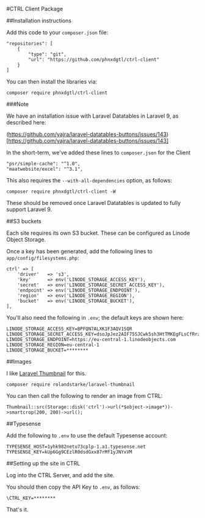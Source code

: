 #CTRL Client Package

##Installation instructions

Add this code to your `composer.json` file:

```
"repositories": [    
    {
        "type": "git",
        "url": "https://github.com/phnxdgtl/ctrl-client"
    }
]
```

You can then install the libraries via:

`composer require phnxdgtl/ctrl-client`

###Note

We have an installation issue with Laravel Datatables in Laravel 9, as described here:

(https://github.com/yajra/laravel-datatables-buttons/issues/143)[https://github.com/yajra/laravel-datatables-buttons/issues/143]

In the short-term, we've added these lines to `composer.json` for the Client

```
"psr/simple-cache": "^1.0",
"maatwebsite/excel": "^3.1",
```

This also requires the `--with-all-dependencies` option, as follows:

`composer require phnxdgtl/ctrl-client -W`

These should be removed once Laravel Datatables is updated to fully support Laravel 9.

##S3 buckets

Each site requires its own S3 bucket. These can be configured as Linode Object Storage.

Once a key has been generated, add the following lines to `app/config/filesystems.php`:

```
ctrl' => [
    'driver'   => 's3',
    'key'      => env('LINODE_STORAGE_ACCESS_KEY'),
    'secret'   => env('LINODE_STORAGE_SECRET_ACCESS_KEY'),
    'endpoint' => env('LINODE_STORAGE_ENDPOINT'),
    'region'   => env('LINODE_STORAGE_REGION'),
    'bucket'   => env('LINODE_STORAGE_BUCKET'),
],
```

You'll also need the following in `.env`; the default keys are shown here:

```
LINODE_STORAGE_ACCESS_KEY=BPFQN7ALXK1F3AQV1SQR
LINODE_STORAGE_SECRET_ACCESS_KEY=dsoJpJez2AIF75SJCwk5sh3HtTMKEgFLsCfRrzQF
LINODE_STORAGE_ENDPOINT=https://eu-central-1.linodeobjects.com
LINODE_STORAGE_REGION=eu-central-1
LINODE_STORAGE_BUCKET=********
```

##Images

I like [Laravel Thumbnail](https://github.com/rolandstarke/laravel-thumbnail) for this.

`composer require rolandstarke/laravel-thumbnail`

You can then call the following to render an image from CTRL:

`Thumbnail::src(Storage::disk('ctrl')->url(*$object->image*))->smartcrop(200, 200)->url();`

##Typesense

Add the following to `.env` to use the default Typesense account:

```
TYPESENSE_HOST=1yhk982netu73cplp-1.a1.typesense.net
TYPESENSE_KEY=kUp6Gg9CEzlR0dsdGxx87rMf1yJNYxVM
```

##Setting up the site in CTRL

Log into the CTRL Server, and add the site.

You should then copy the API Key to `.env`, as follows:

`\CTRL_KEY=********`

That's it.
